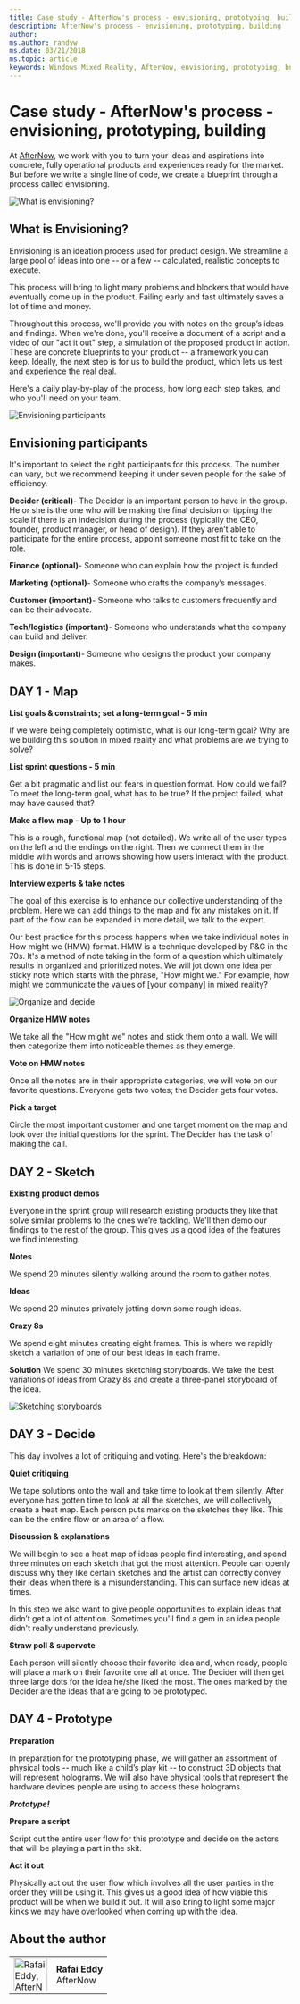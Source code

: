 ```yaml
---
title: Case study - AfterNow's process - envisioning, prototyping, building
description: AfterNow's process - envisioning, prototyping, building
author: 
ms.author: randyw
ms.date: 03/21/2018
ms.topic: article
keywords: Windows Mixed Reality, AfterNow, envisioning, prototyping, building
---
```


# Case study - AfterNow's process - envisioning, prototyping, building

At [AfterNow](https://www.afternow.io/), we work with you to turn your ideas and aspirations into concrete, fully operational products and experiences ready for the market. But before we write a single line of code, we create a blueprint through a process called envisioning.

![What is envisioning?](images/whatisenvisioning-640px.png)

## What is Envisioning?

Envisioning is an ideation process used for product design. We streamline a large pool of ideas into one -- or a few -- calculated, realistic concepts to execute.

This process will bring to light many problems and blockers that would have eventually come up in the product. Failing early and fast ultimately saves a lot of time and money.

Throughout this process, we'll provide you with notes on the group’s ideas and findings. When we're done, you'll receive a document of a script and a video of our "act it out" step, a simulation of the proposed product in action. These are concrete blueprints to your product -- a framework you can keep. Ideally, the next step is for us to build the product, which lets us test and experience the real deal.

Here's a daily play-by-play of the process, how long each step takes, and who you'll need on your team.

![Envisioning participants](images/envisioning-participants-640px.png)

## Envisioning participants

It's important to select the right participants for this process. The number can vary, but we recommend keeping it under seven people for the sake of efficiency.

**Decider (critical)**- The Decider is an important person to have in the group. He or she is the one who will be making the final decision or tipping the scale if there is an indecision during the process (typically the CEO, founder, product manager, or head of design). If they aren’t able to participate for the entire process, appoint someone most fit to take on the role.

**Finance (optional)**- Someone who can explain how the project is funded.

**Marketing (optional)**- Someone who crafts the company’s messages.

**Customer (important)**- Someone who talks to customers frequently and can be their advocate.

**Tech/logistics (important)**- Someone who understands what the company can build and deliver.

**Design (important)**- Someone who designs the product your company makes.

## DAY 1 - Map

**List goals & constraints; set a long-term goal - 5 min**

If we were being completely optimistic, what is our long-term goal? Why are we building this solution in mixed reality and what problems are we trying to solve?

**List sprint questions - 5 min**

Get a bit pragmatic and list out fears in question format. How could we fail? To meet the long-term goal, what has to be true? If the project failed, what may have caused that?

**Make a flow map - Up to 1 hour**

This is a rough, functional map (not detailed). We write all of the user types on the left and the endings on the right. Then we connect them in the middle with words and arrows showing how users interact with the product. This is done in 5-15 steps.

**Interview experts & take notes**

The goal of this exercise is to enhance our collective understanding of the problem. Here we can add things to the map and fix any mistakes on it. If part of the flow can be expanded in more detail, we talk to the expert.

Our best practice for this process happens when we take individual notes in How might we (HMW) format. HMW is a technique developed by P&G in the 70s. It's a method of note taking in the form of a question which ultimately results in organized and prioritized notes. We will jot down one idea per sticky note which starts with the phrase, "How might we." For example, how might we communicate the values of [your company] in mixed reality?

![Organize and decide](images/organize-and-decide-640px.png)

**Organize HMW notes**

We take all the "How might we" notes and stick them onto a wall. We will then categorize them into noticeable themes as they emerge.

**Vote on HMW notes**

Once all the notes are in their appropriate categories, we will vote on our favorite questions. Everyone gets two votes; the Decider gets four votes.

**Pick a target**

Circle the most important customer and one target moment on the map and look over the initial questions for the sprint. The Decider has the task of making the call.

## DAY 2 - Sketch

**Existing product demos**

Everyone in the sprint group will research existing products they like that solve similar problems to the ones we’re tackling. We'll then demo our findings to the rest of the group. This gives us a good idea of the features we find interesting.

**Notes**

We spend 20 minutes silently walking around the room to gather notes.

**Ideas**

We spend 20 minutes privately jotting down some rough ideas.

**Crazy 8s**

We spend eight minutes creating eight frames. This is where we rapidly sketch a variation of one of our best ideas in each frame.

**Solution**
We spend 30 minutes sketching storyboards. We take the best variations of ideas from Crazy 8s and create a three-panel storyboard of the idea.

![Sketching storyboards](images/sketching-storyboards-640px.png)

## DAY 3 - Decide


This day involves a lot of critiquing and voting. Here's the breakdown:

**Quiet critiquing**

We tape solutions onto the wall and take time to look at them silently. After everyone has gotten time to look at all the sketches, we will collectively create a heat map. Each person puts marks on the sketches they like. This can be the entire flow or an area of a flow.

**Discussion & explanations**

We will begin to see a heat map of ideas people find interesting, and spend three minutes on each sketch that got the most attention. People can openly discuss why they like certain sketches and the artist can correctly convey their ideas when there is a misunderstanding. This can surface new ideas at times.

In this step we also want to give people opportunities to explain ideas that didn’t get a lot of attention. Sometimes you'll find a gem in an idea people didn't really understand previously.

**Straw poll & supervote**

Each person will silently choose their favorite idea and, when ready, people will place a mark on their favorite one all at once. The Decider will then get three large dots for the idea he/she liked the most. The ones marked by the Decider are the ideas that are going to be prototyped.

## DAY 4 - Prototype

**Preparation**

In preparation for the prototyping phase, we will gather an assortment of physical tools -- much like a child’s play kit -- to construct 3D objects that will represent holograms. We will also have physical tools that represent the hardware devices people are using to access these holograms.

***Prototype!***

**Prepare a script**

Script out the entire user flow for this prototype and decide on the actors that will be playing a part in the skit.

**Act it out**

Physically act out the user flow which involves all the user parties in the order they will be using it. This gives us a good idea of how viable this product will be when we build it out. It will also bring to light some major kinks we may have overlooked when coming up with the idea.

## About the author

<table style="border-collapse:collapse">
<tr>
<td style="border:0" width="60"><img alt="Rafai Eddy, AfterNow" width="60" height="60" src="images/kurohyo1-60px.png"></td>
<td style="border:0"><b>Rafai Eddy</b><br>AfterNow</td>
</tr>
</table>

